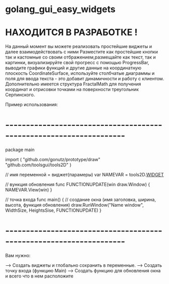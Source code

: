 # golang_gui_easy_widgets
# НАХОДИТСЯ В РАЗРАБОТКЕ !

На данный момент вы можете реализовать простейшие виджеты и далее взаимодействовать с ними
Разместите как простейшие кнопки так и кастомные со своим отбражением,размещайте как текст, так
и картинки, визуализируйте свой прогресс с помощью ProgressBar, выводите графики функций и 
другие данные на координатную плоскость CoordinateSurface, используйте столбчатые диаграммы и поля для ввода
текста - это добавит динамичности и работу с клиентом. Дополнительно имеется структура FractalMath
для получения координат и отрисовки точками на поверхности треугольник Серпинского.

Пример использования:

# -------------------------------------------------------------------

package main

import (
	"github.com/gonutz/prototype/draw"
	"github.com/toolsgui/tools2D"
)

// имя переменной = виджет(парамеры)
var NAMEVAR = tools2D.[WIDGET](..PARAMS)

// вункция обновления
func FUNCTIONUPDATE(win draw.Window) {
	NAMEVAR.View(win)
}

// точка входа
func main() {
  // создание окна (имя заголовка, ширина, высота, функция обновления)
	draw.RunWindow("Name window", WidthSize, HeightsSise, FUNCTIONUPDATE)
} 

# -------------------------------------------------------------------

Вам нужно:

--> Создать виджеты и глобально сохранить в переменные.
--> Создать точку входа (функцию Main) 
--> Создать функцию для обновления окна и всего что в нем расположите
